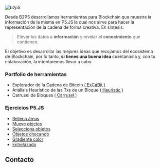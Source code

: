 ![b2p5](/../../../excabit/media/logo50x50.png)    


Desde B2P5 desarrollamos herramientas para Blockchain que muestra la información de la misma en P5.JS la cual nos sirve para hacer la representación de la cadena de forma creativa. En síntesis:

>Elevar los datos a **información** y revelar  el **conocimiento** que contienen.

El objetivo es desarrollar las mejores ideas que recojamos del ecosistema de Blockchain, por lo tanto, **si tienes una buena idea** cuentanosla y, con tu colaboración, la intentaremos llevar a cabo.

### Portfolio de herramientas

- Explorador de la Cadena de Bitcoin [( ExCaBit )](https://b2p5.github.io/excabit/)
- Análisis Heurístico de las Txs de un Bloque [( Heuristic )](https://b2p5.github.io/heuristicV2/)
- Carrusel de Bloques [( Carrusel )](https://b2p5.github.io/carruselBlockchain/)

### Ejercicios P5.JS

- [Rellena áreas](https://b2p5.github.io/clasesB2p5/Auxiliares/index_2.html)
- [Mueve objetos](https://b2p5.github.io/clasesB2p5/Auxiliares/index_3.html)
- [Selecciona objetos](https://b2p5.github.io/clasesB2p5/Auxiliares/index_4.html)
- [Objetos chocando](https://b2p5.github.io/clasesB2p5/Auxiliares/index_5.html)
- [Gradiente color](https://b2p5.github.io/clasesB2p5/Auxiliares/index_6.html)
- [Entrelazado](https://b2p5.github.io/entrelazado/)

## Contacto

